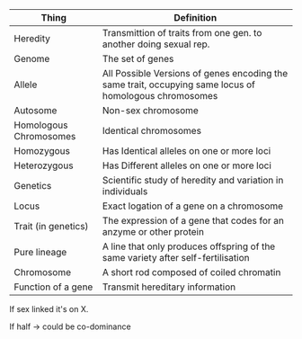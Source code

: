 |Thing |Definition |
|---|---
Heredity | Transmittion of traits from one gen. to another doing sexual rep.
Genome | The set of genes
Allele | All Possible Versions of genes encoding the same trait, occupying same locus of homologous chromosomes
Autosome | Non-sex chromosome
Homologous Chromosomes | Identical chromosomes
Homozygous | Has Identical alleles on one or more loci
Heterozygous | Has Different alleles on one or more loci
Genetics | Scientific study of heredity and variation in individuals
Locus | Exact logation of a gene on a chromosome
Trait (in genetics) | The expression of a gene that codes for an anzyme or other protein
Pure lineage | A line that only produces offspring of the same variety after self-fertilisation
Chromosome | A short rod composed of coiled chromatin
Function of a gene | Transmit hereditary information

If sex linked it's on X.

If half <something> -> could be co-dominance
